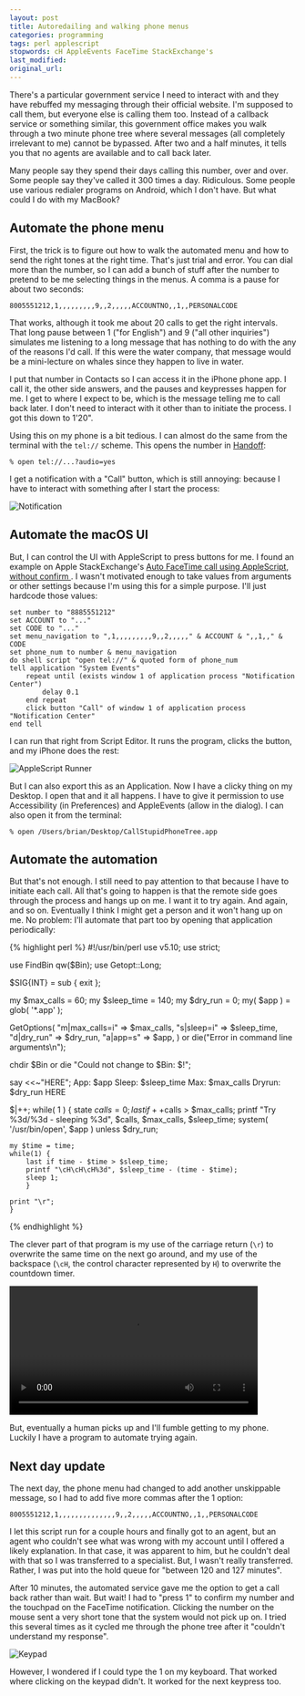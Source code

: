 ```yaml
---
layout: post
title: Autoredailing and walking phone menus
categories: programming
tags: perl applescript
stopwords: cH AppleEvents FaceTime StackExchange's
last_modified:
original_url:
---
```


There's a particular government service I need to interact with and they have rebuffed my messaging through their official website. I'm supposed to call them, but everyone else is calling them too. Instead of a callback service or something similar, this government office makes you walk through a two minute phone tree where several messages (all completely irrelevant to me) cannot be bypassed. After two and a half minutes, it tells you that no agents are available and to call back later.

Many people say they spend their days calling this number, over and over. Some people say they've called it 300 times a day. Ridiculous. Some people use various redialer programs on Android, which I don't have. But what could I do with my MacBook?

## Automate the phone menu

First, the trick is to figure out how to walk the automated menu and how to send the right tones at the right time. That's just trial and error. You can dial more than the number, so I can add a bunch of stuff after the number to pretend to be me selecting things in the menus. A comma is a pause for about two seconds:

	8005551212,1,,,,,,,,,9,,2,,,,,ACCOUNTNO,,1,,PERSONALCODE

That works, although it took me about 20 calls to get the right intervals. That long pause between 1 ("for English") and 9 ("all other inquiries") simulates me listening to a long message that has nothing to do with the any of the reasons I'd call. If this were the water company, that message would be a mini-lecture on whales since they happen to live in water.

I put that number in Contacts so I can access it in the iPhone phone app. I call it, the other side answers, and the pauses and keypresses happen for me. I get to where I expect to be, which is the message telling me to call back later. I don't need to interact with it other than to initiate the process. I got this down to 1'20".

Using this on my phone is a bit tedious. I can almost do the same from the terminal with the `tel://` scheme. This opens the number in [Handoff](https://support.apple.com/en-us/HT209455):

    % open tel://...?audio=yes

I get a notification with a "Call" button, which is still annoying: because I have to interact with something after I start the process:

![Notification](/images/phone_menu_automation/notification.png)

## Automate the macOS UI

But, I can control the UI with AppleScript to press buttons for me. I found an example on Apple StackExchange's [Auto FaceTime call using AppleScript, without confirm
](https://apple.stackexchange.com/a/363833/26244). I wasn't motivated enough to take values from arguments or other settings because I'm using this for a simple purpose. I'll just hardcode those values:

	set number to "8885551212"
	set ACCOUNT to "..."
	set CODE to "..."
	set menu_navigation to ",1,,,,,,,,,9,,2,,,,," & ACCOUNT & ",,1,," & CODE
	set phone_num to number & menu_navigation
	do shell script "open tel://" & quoted form of phone_num
	tell application "System Events"
		repeat until (exists window 1 of application process "Notification Center")
			delay 0.1
		end repeat
		click button "Call" of window 1 of application process "Notification Center"
	end tell

I can run that right from Script Editor. It runs the program, clicks the button, and my iPhone does the rest:

![AppleScript Runner](/images/phone_menu_automation/applescript.png)

But I can also export this as an Application. Now I have a clicky thing on my Desktop. I open that and it all happens. I have to give it permission to use Accessibility (in Preferences) and AppleEvents (allow in the dialog). I can also open it from the terminal:

	% open /Users/brian/Desktop/CallStupidPhoneTree.app

## Automate the automation

But that's not enough. I still need to pay attention to that because I have to initiate each call. All that's going to happen is that the remote side goes through the process and hangs up on me. I want it to try again. And again, and so on. Eventually I think I might get a person and it won't hang up on me. No problem: I'll automate that part too by opening that application periodically:

{% highlight perl %}
#!/usr/bin/perl
use v5.10;
use strict;

use FindBin qw($Bin);
use Getopt::Long;

$SIG{INT} = sub { exit };

my $max_calls  = 60;
my $sleep_time = 140;
my $dry_run    = 0;
my( $app )     = glob( '*.app' );

GetOptions(
	"m|max_calls=i" => \$max_calls,
	"s|sleep=i"     => \$sleep_time,
	"d|dry_run"     => \$dry_run,
	"a|app=s"       => \$app,
	)
   or die("Error in command line arguments\n");

chdir $Bin or die "Could not change to $Bin: $!";

say <<~"HERE";
	App:    $app
	Sleep:  $sleep_time
	Max:    $max_calls
	Dryrun: $dry_run
	HERE

$|++;
while( 1 ) {
	state $calls = 0;
	last if ++$calls > $max_calls;
	printf "Try %3d/%3d - sleeping %3d", $calls, $max_calls, $sleep_time;
	system( '/usr/bin/open', $app ) unless $dry_run;

	my $time = time;
	while(1) {
		last if time - $time > $sleep_time;
		printf "\cH\cH\cH%3d", $sleep_time - (time - $time);
		sleep 1;
		}

	print "\r";
	}
{% endhighlight %}

The clever part of that program is my use of the carriage return (`\r`) to overwrite the same time on the next go around, and my use of the backspace (`\cH`, the control character represented by `H`) to overwrite the countdown timer.

<video class="center" width="436" height="226" autoplay>
  <source src="/images/phone_menu_automation/PhoneTree.mp4" type="video/mp4">
Your browser does not support the video tag.
</video>

But, eventually a human picks up and I'll fumble getting to my phone. Luckily I have a program to automate trying again.

## Next day update

The next day, the phone menu had changed to add another unskippable message, so I had to add five more commas after the 1 option:

	8005551212,1,,,,,,,,,,,,,,9,,2,,,,,ACCOUNTNO,,1,,PERSONALCODE

I let this script run for a couple hours and finally got to an agent, but an agent who couldn't see what was wrong with my account until I offered a likely explanation. In that case, it was apparent to him, but he couldn't deal with that so I was transferred to a specialist. But, I wasn't really transferred. Rather, I was put into the hold queue for "between 120 and 127 minutes".

After 10 minutes, the automated service gave me the option to get a call back rather than wait. But wait! I had to "press 1" to confirm my number and the touchpad on the FaceTime notification. Clicking the number on the mouse sent a very short tone that the system would not pick up on. I tried this several times as it cycled me through the phone tree after it "couldn't understand my response".

![Keypad](/images/phone_menu_automation/keypad.png)

However, I wondered if I could type the 1 on my keyboard. That worked where clicking on the keypad didn't. It worked for the next keypress too.
